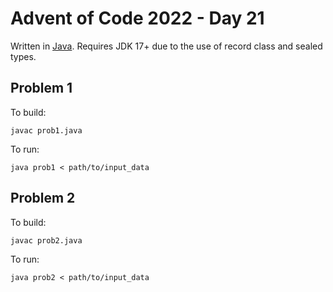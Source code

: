 # Advent of Code 2022 - Day 21

Written in [Java](https://www.java.com/). Requires JDK 17+ due to the use of record class and sealed types.

## Problem 1

To build:

`javac prob1.java`

To run:

`java prob1 < path/to/input_data`

## Problem 2

To build:

`javac prob2.java`

To run:

`java prob2 < path/to/input_data`
